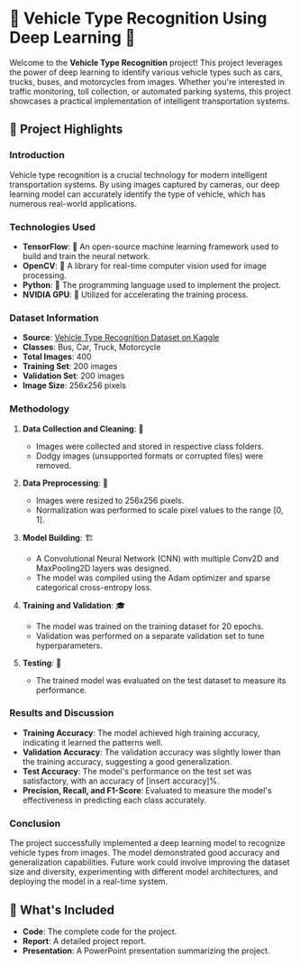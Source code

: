 # 🚗 Vehicle Type Recognition Using Deep Learning 🚌

Welcome to the **Vehicle Type Recognition** project! This project leverages the power of deep learning to identify various vehicle types such as cars, trucks, buses, and motorcycles from images. Whether you're interested in traffic monitoring, toll collection, or automated parking systems, this project showcases a practical implementation of intelligent transportation systems.

## 🌟 Project Highlights

### Introduction
Vehicle type recognition is a crucial technology for modern intelligent transportation systems. By using images captured by cameras, our deep learning model can accurately identify the type of vehicle, which has numerous real-world applications.

### Technologies Used
- **TensorFlow**: 🧠 An open-source machine learning framework used to build and train the neural network.
- **OpenCV**: 👀 A library for real-time computer vision used for image processing.
- **Python**: 🐍 The programming language used to implement the project.
- **NVIDIA GPU**: 🚀 Utilized for accelerating the training process.

### Dataset Information
- **Source**: [Vehicle Type Recognition Dataset on Kaggle](https://www.kaggle.com/datasets/kaggleashwin/vehicle-type-recognition)
- **Classes**: Bus, Car, Truck, Motorcycle
- **Total Images**: 400
- **Training Set**: 200 images
- **Validation Set**: 200 images
- **Image Size**: 256x256 pixels

### Methodology
1. **Data Collection and Cleaning**: 📂
   - Images were collected and stored in respective class folders.
   - Dodgy images (unsupported formats or corrupted files) were removed.

2. **Data Preprocessing**: 🔄
   - Images were resized to 256x256 pixels.
   - Normalization was performed to scale pixel values to the range [0, 1].

3. **Model Building**: 🏗️
   - A Convolutional Neural Network (CNN) with multiple Conv2D and MaxPooling2D layers was designed.
   - The model was compiled using the Adam optimizer and sparse categorical cross-entropy loss.

4. **Training and Validation**: 🎓
   - The model was trained on the training dataset for 20 epochs.
   - Validation was performed on a separate validation set to tune hyperparameters.

5. **Testing**: 🧪
   - The trained model was evaluated on the test dataset to measure its performance.

### Results and Discussion
- **Training Accuracy**: The model achieved high training accuracy, indicating it learned the patterns well.
- **Validation Accuracy**: The validation accuracy was slightly lower than the training accuracy, suggesting a good generalization.
- **Test Accuracy**: The model's performance on the test set was satisfactory, with an accuracy of [insert accuracy]%.
- **Precision, Recall, and F1-Score**: Evaluated to measure the model's effectiveness in predicting each class accurately.

### Conclusion
The project successfully implemented a deep learning model to recognize vehicle types from images. The model demonstrated good accuracy and generalization capabilities. Future work could involve improving the dataset size and diversity, experimenting with different model architectures, and deploying the model in a real-time system.

## 📁 What's Included
- **Code**: The complete code for the project.
- **Report**: A detailed project report.
- **Presentation**: A PowerPoint presentation summarizing the project.


